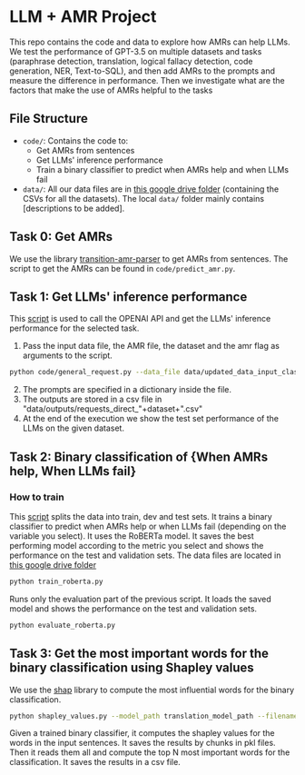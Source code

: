 # LLM + AMR Project

This repo contains the code and data to explore how AMRs can help LLMs. We test the performance of GPT-3.5 on multiple datasets and tasks (paraphrase detection, translation, logical fallacy detection, code generation, NER, Text-to-SQL), and then add AMRs to the prompts and measure the difference in performance. Then we investigate what are the factors that make the use of AMRs helpful to the tasks


## File Structure

- `code/`: Contains the code to:
    - Get AMRs from sentences
    - Get LLMs' inference performance
    - Train a binary classifier to predict when AMRs help and when LLMs fail
- `data/`: All our data files are in [this google drive folder](https://drive.google.com/drive/folders/17pwdiiu7U1oyly8YwMtqCRdu3GBIWT3K) (containing the CSVs for all the datasets). The local `data/` folder mainly contains [descriptions to be added].

## Task 0: Get AMRs ###

We use the library [transition-amr-parser](https://github.com/IBM/transition-amr-parser/tree/master) to get AMRs from sentences. The script to get the AMRs can be found in `code/predict_amr.py`. 


## Task 1: Get LLMs' inference performance

This [script](https://github.com/causalNLP/amr/blob/main/code/general_request.py) is used to call the OPENAI API and get the LLMs' inference performance for the selected task.
1. Pass the input data file, the AMR file, the dataset and the amr flag as arguments to the script.

```bash
python code/general_request.py --data_file data/updated_data_input_classifier_input.csv --amr_file data/corrected_amrs.csv --dataset logic --amr_cot
```
2. The prompts are specified in a dictionary inside the file.
3. The outputs are stored in a csv file in "data/outputs/requests_direct_"+dataset+".csv"
4. At the end of the execution we show the test set performance of the LLMs on the given dataset. 

<!---
### Task 1: Get LLMs' inference performance

1. Substitute the files and change the path at `# TODO: move files to a local path`
2. Change the settings of which model to test at `# TODO: make them as args`
3. Then run the following code

```bash
python code/gpt4.py
```
-->

## Task 2: Binary classification of {When AMRs help, When LLMs fail}

### How to train
This [script](https://github.com/causalNLP/amr/blob/main/code/train_roberta.py) splits the data into train, dev and test sets. It trains a binary classifier to predict when AMRs help or when LLMs fail (depending on the variable you select). It uses the RoBERTa model. It saves the best performing model according to the metric you select and shows the performance on the test and validation sets. The data files are located in [this google drive folder](https://drive.google.com/drive/folders/17pwdiiu7U1oyly8YwMtqCRdu3GBIWT3K)

````bash
python train_roberta.py
````
Runs only the evaluation part of the previous script. It loads the saved model and shows the performance on the test and validation sets.
````bash
python evaluate_roberta.py
````

## Task 3: Get the most important words for the binary classification using Shapley values
We use the [shap](https://shap.readthedocs.io/en/latest/) library to compute the most influential words for the binary classification. 
 ````bash
python shapley_values.py --model_path translation_model_path --filename data/final_results_trans_corrected.csv --dataset translation --results_path processed/shapley/translation/
````
Given a trained binary classifier, it computes the shapley values for the words in the input sentences. It saves the results by chunks in pkl files. Then it reads them all and compute the top N most important words for the classification. It saves the results in a csv file.


